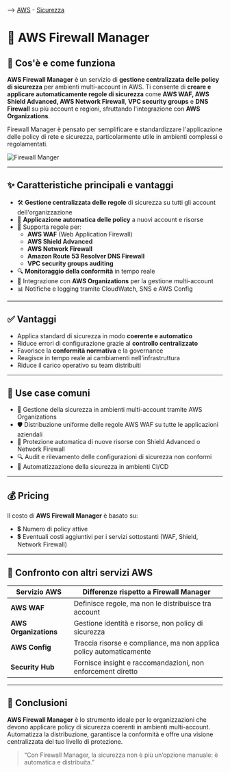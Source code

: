 --> [AWS](AWS.md)  -  [Sicurezza](Sicurezza-Compliance-Governance.md)
# 🧰 AWS Firewall Manager

## 📘 Cos'è e come funziona

**AWS Firewall Manager** è un servizio di **gestione centralizzata delle policy di sicurezza** per ambienti multi-account in AWS. 
Ti consente di **creare e applicare automaticamente regole di sicurezza** come **AWS WAF, AWS Shield Advanced, AWS Network Firewall**, **VPC security groups** e **DNS Firewall** su più account e regioni, sfruttando l'integrazione con **AWS Organizations**.

Firewall Manager è pensato per semplificare e standardizzare l'applicazione delle policy di rete e sicurezza, particolarmente utile in ambienti complessi o regolamentati.

![Firewall Manger](firewall-manager.png)

---

## ✨ Caratteristiche principali e vantaggi

- 🛠️ **Gestione centralizzata delle regole** di sicurezza su tutti gli account dell'organizzazione
- 🔄 **Applicazione automatica delle policy** a nuovi account e risorse
- 📏 Supporta regole per:
  - **AWS WAF** (Web Application Firewall)
  - **AWS Shield Advanced**
  - **AWS Network Firewall**
  - **Amazon Route 53 Resolver DNS Firewall**
  - **VPC security groups auditing**
- 🔍 **Monitoraggio della conformità** in tempo reale
- 🧩 Integrazione con **AWS Organizations** per la gestione multi-account
- 📊 Notifiche e logging tramite CloudWatch, SNS e AWS Config

---

## ✅ Vantaggi

- Applica standard di sicurezza in modo **coerente e automatico**
- Riduce errori di configurazione grazie al **controllo centralizzato**
- Favorisce la **conformità normativa** e la governance
- Reagisce in tempo reale ai cambiamenti nell'infrastruttura
- Riduce il carico operativo su team distribuiti

---

## 🚀 Use case comuni

- 🏢 Gestione della sicurezza in ambienti multi-account tramite AWS Organizations
- 🛡️ Distribuzione uniforme delle regole AWS WAF su tutte le applicazioni aziendali
- 🔄 Protezione automatica di nuove risorse con Shield Advanced o Network Firewall
- 🔍 Audit e rilevamento delle configurazioni di sicurezza non conformi
- 🧪 Automatizzazione della sicurezza in ambienti CI/CD

---

## 💰 Pricing

Il costo di **AWS Firewall Manager** è basato su:

- 💲 Numero di policy attive
- 💲 Eventuali costi aggiuntivi per i servizi sottostanti (WAF, Shield, Network Firewall)


---

## 🔄 Confronto con altri servizi AWS

| Servizio AWS          | Differenze rispetto a Firewall Manager                          |
|------------------------|------------------------------------------------------------------|
| **AWS WAF**           | Definisce regole, ma non le distribuisce tra account             |
| **AWS Organizations** | Gestione identità e risorse, non policy di sicurezza             |
| **AWS Config**        | Traccia risorse e compliance, ma non applica policy automaticamente |
| **Security Hub**      | Fornisce insight e raccomandazioni, non enforcement diretto      |

---

## 📌 Conclusioni

**AWS Firewall Manager** è lo strumento ideale per le organizzazioni che devono applicare policy di sicurezza coerenti in ambienti multi-account. Automatizza la distribuzione, garantisce la conformità e offre una visione centralizzata del tuo livello di protezione.

> “Con Firewall Manager, la sicurezza non è più un’opzione manuale: è automatica e distribuita.”

